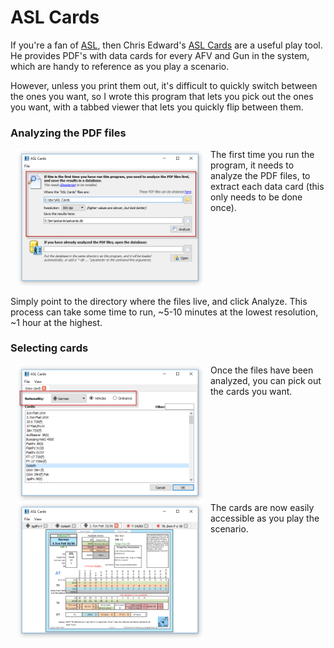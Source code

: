 # ASL Cards

If you're a fan of [ASL](https://en.wikipedia.org/wiki/Advanced_Squad_Leader), then Chris Edward's [ASL Cards](http://aslcards.com) are a useful play tool. He provides PDF's with data cards for every AFV and Gun in the system, which are handy to reference as you play a scenario.

However, unless you print them out, it's difficult to quickly switch between the ones you want, so I wrote this program that lets you pick out the ones you want, with a tabbed viewer that lets you quickly flip between them.

### Analyzing the PDF files
<img src="doc/analyze-files.png" width="300" align="left" hspace="10">The first time you run the program, it needs to analyze the PDF files, to extract each data card (this only needs to be done once).
<br clear="all">

Simply point to the directory where the files live, and click Analyze. This process can take some time to run, ~5-10 minutes at the lowest resolution, ~1 hour at the highest.

### Selecting cards
<img src="doc/add-card.png" width="300" align="left" hspace="10">Once the files have been analyzed, you can pick out the cards you want.
<br clear="all">
<img src="doc/view-cards.png" width="300" align="left" hspace="10">The cards are now easily accessible as you play the scenario.
<br clear="all">
